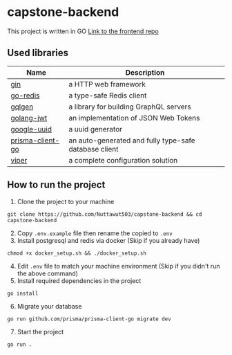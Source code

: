# capstone-backend
This project is written in GO [Link to the frontend repo](https://github.com/NapatJamjan/capstone-frontend)

## Used libraries
| Name | Description |
| ---- | ------------ |
| [gin](https://github.com/gin-gonic/gin) | a HTTP web framework |
| [go-redis](https://github.com/go-redis/redis) | a type-safe Redis client |
| [gqlgen](https://github.com/99designs/gqlgen) | a library for building GraphQL servers |
| [golang-jwt](https://github.com/golang-jwt/jwt) | an implementation of JSON Web Tokens |
| [google-uuid](https://github.com/google/uuid) | a uuid generator |
| [prisma-client-go](https://github.com/prisma/prisma-client-go) | an auto-generated and fully type-safe database client |
| [viper](https://github.com/spf13/viper) | a complete configuration solution |

## How to run the project
1. Clone the project to your machine
```console
git clone https://github.com/Nuttawut503/capstone-backend && cd capstone-backend
```
2. Copy `.env.example` file then rename the copied to `.env`
3. Install postgresql and redis via docker (Skip if you already have)
```console
chmod +x docker_setup.sh && ./docker_setup.sh
```
4. Edit `.env` file to match your machine environment (Skip if you didn't run the above command)
5. Install required dependencies in the project
```console
go install
```
6. Migrate your database
```console
go run github.com/prisma/prisma-client-go migrate dev
```
7. Start the project
```console
go run .
```
